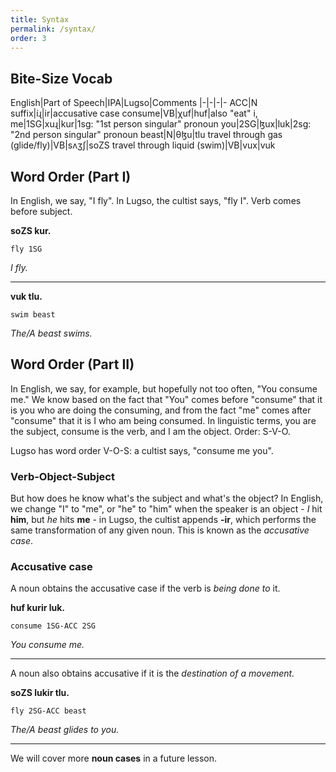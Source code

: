 ```yaml
---
title: Syntax
permalink: /syntax/
order: 3
---
```

## Bite-Size Vocab

English|Part of Speech|IPA|Lugso|Comments
|-|-|-|-
ACC|N suffix|iɻ|ir|accusative case
consume|VB|χuf|huf|also "eat"
i, me|1SG|xuɻ|kur|1sg: "1st person singular" pronoun
you|2SG|ɮux|luk|2sg: "2nd person singular" pronoun
beast|N|θɮu|tlu
travel through gas (glide/fly)|VB|sʌʒʃ|soZS
travel through liquid (swim)|VB|vux|vuk

## Word Order (Part I)

In English, we say, "I fly". In Lugso, the cultist says, "fly I". Verb comes before subject.

**soZS kur.**

`fly 1SG`

_I fly._

---

**vuk tlu.**

`swim beast`

_The/A beast swims._

## Word Order (Part II)

In English, we say, for example, but hopefully not too often, "You consume me." We know based on the fact that "You" comes before "consume" that it is you who are doing the consuming, and from the fact "me" comes after "consume" that it is I who am being consumed. In linguistic terms, you are the subject, consume is the verb, and I am the object. Order: S-V-O.

Lugso has word order V-O-S: a cultist says, "consume me you".

### Verb-Object-Subject

But how does he know what's the subject and what's the object? In English, we change "I" to "me", or "he" to "him" when the speaker is an object - _I_ hit **him**, but _he_ hits **me** - in Lugso, the cultist appends **-ir**, which performs the same transformation of any given noun. This is known as the _accusative case_.

### Accusative case

A noun obtains the accusative case if the verb is _being done to_ it.

**huf kurir luk.**

`consume 1SG-ACC 2SG`

_You consume me._

---

A noun also obtains accusative if it is the _destination of a movement._

**soZS lukir tlu.**

`fly 2SG-ACC beast`

_The/A beast glides to you._

---

We will cover more **noun cases** in a future lesson.